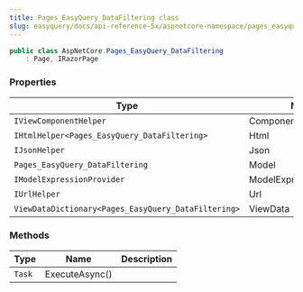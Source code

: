 ```yaml
---
title: Pages_EasyQuery_DataFiltering class
slug: easyquery/docs/api-reference-5x/aspnetcore-namespace/pages_easyquery_datafiltering-class
---
```



```csharp
public class AspNetCore.Pages_EasyQuery_DataFiltering
    : Page, IRazorPage

```

### Properties

| Type | Name | Description | 
| --- | --- | --- | 
| `IViewComponentHelper` | Component |  | 
| `IHtmlHelper<Pages_EasyQuery_DataFiltering>` | Html |  | 
| `IJsonHelper` | Json |  | 
| `Pages_EasyQuery_DataFiltering` | Model |  | 
| `IModelExpressionProvider` | ModelExpressionProvider |  | 
| `IUrlHelper` | Url |  | 
| `ViewDataDictionary<Pages_EasyQuery_DataFiltering>` | ViewData |  | 


### Methods

| Type | Name | Description | 
| --- | --- | --- | 
| `Task` | ExecuteAsync() |  |